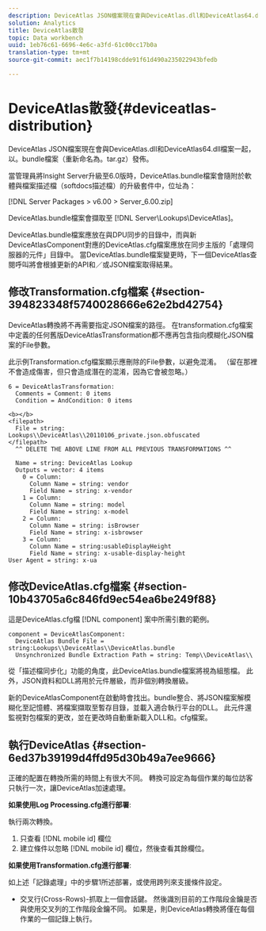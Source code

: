 ```yaml
---
description: DeviceAtlas JSON檔案現在會與DeviceAtlas.dll和DeviceAtlas64.dll檔案一起，以。bundle檔案（重新命名為。tar.gz）發佈。
solution: Analytics
title: DeviceAtlas散發
topic: Data workbench
uuid: 1eb76c61-6696-4e6c-a3fd-61c00cc17b0a
translation-type: tm+mt
source-git-commit: aec1f7b14198cdde91f61d490a235022943bfedb

---
```



# DeviceAtlas散發{#deviceatlas-distribution}

DeviceAtlas JSON檔案現在會與DeviceAtlas.dll和DeviceAtlas64.dll檔案一起，以。bundle檔案（重新命名為。tar.gz）發佈。

當管理員將Insight Server升級至6.0版時，DeviceAtlas.bundle檔案會隨附於軟體與檔案描述檔（softdocs描述檔）的升級套件中，位址為：

[!DNL Server Packages > v6.00 > Server_6.00.zip]

DeviceAtlas.bundle檔案會擷取至 [!DNL Server\Lookups\DeviceAtlas]。

DeviceAtlas.bundle檔案應放在與DPU同步的目錄中，而與新DeviceAtlasComponent對應的DeviceAtlas.cfg檔案應放在同步主版的「處理伺服器的元件」目錄中。 當DeviceAtlas.bundle檔案變更時，下一個DeviceAtlas查閱呼叫將會根據更新的API和／或JSON檔案取得結果。

## 修改Transformation.cfg檔案 {#section-394823348f5740028666e62e2bd42754}

DeviceAtlas轉換將不再需要指定JSON檔案的路徑。 在transformation.cfg檔案中定義的任何舊版DeviceAtlasTransformation都不應再包含指向模糊化JSON檔案的File參數。

此示例Transformation.cfg檔案顯示應刪除的File參數，以避免混淆。 （留在那裡不會造成傷害，但只會造成潛在的混淆，因為它會被忽略。）

```
6 = DeviceAtlasTransformation:  
  Comments = Comment: 0 items  
  Condition = AndCondition: 0 items

<b></b> 
<filepath>
  File = string: Lookups\\DeviceAtlas\\20110106_private.json.obfuscated 
</filepath> 
  ^^ DELETE THE ABOVE LINE FROM ALL PREVIOUS TRANSFORMATIONS ^^  
 
  Name = string: DeviceAtlas Lookup  
  Outputs = vector: 4 items  
    0 = Column:  
      Column Name = string: vendor  
      Field Name = string: x-vendor  
    1 = Column:  
      Column Name = string: model  
      Field Name = string: x-model  
    2 = Column:  
      Column Name = string: isBrowser  
      Field Name = string: x-isbrowser  
    3 = Column:  
      Column Name = string:usableDisplayHeight  
      Field Name = string: x-usable-display-height 
User Agent = string: x-ua  
```

## 修改DeviceAtlas.cfg檔案 {#section-10b43705a6c846fd9ec54ea6be249f88}

這是DeviceAtlas.cfg檔 [!DNL component] 案中所需引數的範例。

```
component = DeviceAtlasComponent: 
  DeviceAtlas Bundle File = string:Lookups\\DeviceAtlas\\DeviceAtlas.bundle 
  Unsynchronized Bundle Extraction Path = string: Temp\\DeviceAtlas\\
```

從「描述檔同步化」功能的角度，此DeviceAtlas.bundle檔案將視為組態檔。 此外，JSON資料和DLL將用於元件層級，而非個別轉換層級。

新的DeviceAtlasComponent在啟動時會找出。bundle整合、將JSON檔案解模糊化至記憶體、將檔案擷取至暫存目錄，並載入適合執行平台的DLL。 此元件還監視對包檔案的更改，並在更改時自動重新載入DLL和。cfg檔案。

## 執行DeviceAtlas {#section-6ed37b39199d4ffd95d30b49a7ee9666}

正確的配置在轉換所需的時間上有很大不同。 轉換可設定為每個作業的每位訪客只執行一次，讓DeviceAtlas加速處理。

**如果使用Log Processing.cfg進行部署**:

執行兩次轉換。

1. 只查看 [!DNL mobile id] 欄位
1. 建立條件以忽略 [!DNL mobile id] 欄位，然後查看其餘欄位。

**如果使用Transformation.cfg進行部署**:

如上述「記錄處理」中的步驟1所述部署，或使用跨列來支援條件設定。

* 交叉行(Cross-Rows)-抓取上一個會話鍵。 然後識別目前的工作階段金鑰是否與使用交叉列的工作階段金鑰不同。 如果是，則DeviceAtlas轉換將僅在每個作業的一個記錄上執行。

